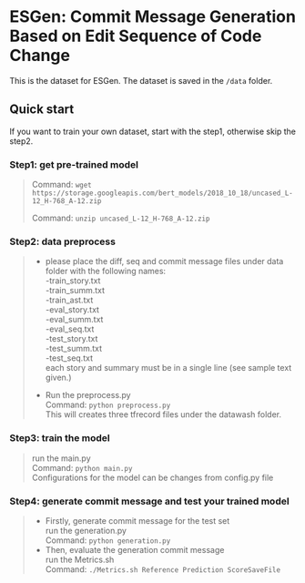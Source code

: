 # ESGen: Commit Message Generation Based on Edit Sequence of Code Change

This is the dataset for ESGen. The dataset is saved in the ```/data``` folder.

## Quick start
If you want to train your own dataset, start with the step1, otherwise skip the step2.

### Step1: get pre-trained model

> Command: ```wget https://storage.googleapis.com/bert_models/2018_10_18/uncased_L-12_H-768_A-12.zip ```
> 
> Command: ```unzip uncased_L-12_H-768_A-12.zip```

### Step2: data preprocess
> + please place the diff, seq and commit message files under data folder with the following names:<br>
>-train_story.txt <br>
>-train_summ.txt <br>
-train_ast.txt <br>
-eval_story.txt <br>
-eval_summ.txt <br>
-eval_seq.txt <br>
-test_story.txt <br>
-test_summ.txt <br>
-test_seq.txt <br>
> each story and summary must be in a single line (see sample text given.)
>
> + Run the preprocess.py <br>
Command: ```python preprocess.py```<br>
This will creates three tfrecord files under the datawash folder.

### Step3: train the model
> run the main.py <br>
Command: ```python main.py``` <br>
Configurations for the model can be changes from config.py file

### Step4: generate commit message and test your trained model
> + Firstly, generate commit message for the test set <br>
> run the generation.py <br>
> Command: ```python generation.py```
> + Then, evaluate the generation commit message<br>
> run the Metrics.sh <br>
> Command: ```./Metrics.sh Reference Prediction ScoreSaveFile```

